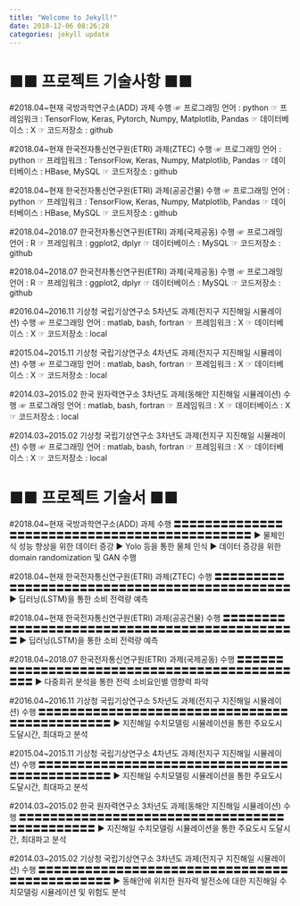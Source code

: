 ```yaml
---
title: "Welcome to Jekyll!"
date: 2018-12-06 08:26:28
categories: jekyll update
---
```


■■ 프로젝트 기술사항 ■■
======================
#2018.04~현재 국방과학연구소(ADD) 과제 수행
		☞ 프로그래밍 언어 : python
		☞ 프레임워크 : TensorFlow, Keras, Pytorch, Numpy, Matplotlib, Pandas
		☞ 데이터베이스 : X
		☞ 코드저장소 : github

#2018.04~현재 한국전자통신연구원(ETRI) 과제(ZTEC) 수행
		☞ 프로그래밍 언어 : python
		☞ 프레임워크 : TensorFlow, Keras, Numpy, Matplotlib, Pandas
		☞ 데이터베이스 : HBase, MySQL
		☞ 코드저장소 : github
		
#2018.04~현재 한국전자통신연구원(ETRI) 과제(공공건물) 수행
		☞ 프로그래밍 언어 : python
		☞ 프레임워크 : TensorFlow, Keras, Numpy, Matplotlib, Pandas
		☞ 데이터베이스 : HBase, MySQL
		☞ 코드저장소 : github

#2018.04~2018.07 한국전자통신연구원(ETRI) 과제(국제공동) 수행
		☞ 프로그래밍 언어 : R
		☞ 프레임워크 : ggplot2, dplyr
		☞ 데이터베이스 : MySQL
		☞ 코드저장소 : github

#2018.04~2018.07 한국전자통신연구원(ETRI) 과제(국제공동) 수행
		☞ 프로그래밍 언어 : R
		☞ 프레임워크 : ggplot2, dplyr
		☞ 데이터베이스 : MySQL
		☞ 코드저장소 : github

#2016.04~2016.11 기상청 국립기상연구소 5차년도 과제(전지구 지진해일 시뮬레이션) 수행
		☞ 프로그래밍 언어 : matlab, bash, fortran
		☞ 프레임워크 : X
		☞ 데이터베이스 : X
		☞ 코드저장소 : local

#2015.04~2015.11 기상청 국립기상연구소 4차년도 과제(전지구 지진해일 시뮬레이션) 수행
		☞ 프로그래밍 언어 : matlab, bash, fortran
		☞ 프레임워크 : X
		☞ 데이터베이스 : X
		☞ 코드저장소 : local

#2014.03~2015.02 한국 원자력연구소 3차년도 과제(동해안 지진해일 시뮬레이션) 수행
		☞ 프로그래밍 언어 : matlab, bash, fortran
		☞ 프레임워크 : X
		☞ 데이터베이스 : X
		☞ 코드저장소 : local

#2014.03~2015.02 기상청 국립기상연구소 3차년도 과제(전지구 지진해일 시뮬레이션) 수행
		☞ 프로그래밍 언어 : matlab, bash, fortran
		☞ 프레임워크 : X
		☞ 데이터베이스 : X
		☞ 코드저장소 : local

■■ 프로젝트 기술서 ■■
====================
#2018.04~현재 국방과학연구소(ADD) 과제 수행
〓〓〓〓〓〓〓〓〓〓〓〓〓〓〓〓〓〓〓〓〓〓〓〓〓〓〓〓〓〓〓〓〓〓〓〓〓〓〓〓〓〓〓〓〓
▶ 물체인식 성능 향상을 위한 데이터 증강
▶ Yolo 등을 통한 물체 인식
▶ 데이터 증강을 위한 domain randomization 및 GAN 수행

#2018.04~현재 한국전자통신연구원(ETRI) 과제(ZTEC) 수행
〓〓〓〓〓〓〓〓〓〓〓〓〓〓〓〓〓〓〓〓〓〓〓〓〓〓〓〓〓〓〓〓〓〓〓〓〓〓〓〓〓〓〓〓〓
▶ 딥러닝(LSTM)을 통한 소비 전력량 예측

#2018.04~현재 한국전자통신연구원(ETRI) 과제(공공건물) 수행
〓〓〓〓〓〓〓〓〓〓〓〓〓〓〓〓〓〓〓〓〓〓〓〓〓〓〓〓〓〓〓〓〓〓〓〓〓〓〓〓〓〓〓〓〓
▶ 딥러닝(LSTM)을 통한 소비 전력량 예측

#2018.04~2018.07 한국전자통신연구원(ETRI) 과제(국제공동) 수행
〓〓〓〓〓〓〓〓〓〓〓〓〓〓〓〓〓〓〓〓〓〓〓〓〓〓〓〓〓〓〓〓〓〓〓〓〓〓〓〓〓〓〓〓〓
▶ 다중회귀 분석을 통한 전력 소비요인별 영향력 파악

#2016.04~2016.11 기상청 국립기상연구소 5차년도 과제(전지구 지진해일 시뮬레이션) 수행
〓〓〓〓〓〓〓〓〓〓〓〓〓〓〓〓〓〓〓〓〓〓〓〓〓〓〓〓〓〓〓〓〓〓〓〓〓〓〓〓〓〓〓〓〓
▶ 지진해일 수치모델링 시뮬레이션을 통한 주요도시 도달시간, 최대파고 분석

#2015.04~2015.11 기상청 국립기상연구소 4차년도 과제(전지구 지진해일 시뮬레이션) 수행
〓〓〓〓〓〓〓〓〓〓〓〓〓〓〓〓〓〓〓〓〓〓〓〓〓〓〓〓〓〓〓〓〓〓〓〓〓〓〓〓〓〓〓〓〓
▶ 지진해일 수치모델링 시뮬레이션을 통한 주요도시 도달시간, 최대파고 분석

#2014.03~2015.02 한국 원자력연구소 3차년도 과제(동해안 지진해일 시뮬레이션) 수행
〓〓〓〓〓〓〓〓〓〓〓〓〓〓〓〓〓〓〓〓〓〓〓〓〓〓〓〓〓〓〓〓〓〓〓〓〓〓〓〓〓〓〓〓〓
▶ 지진해일 수치모델링 시뮬레이션을 통한 주요도시 도달시간, 최대파고 분석

#2014.03~2015.02 기상청 국립기상연구소 3차년도 과제(전지구 지진해일 시뮬레이션) 수행
〓〓〓〓〓〓〓〓〓〓〓〓〓〓〓〓〓〓〓〓〓〓〓〓〓〓〓〓〓〓〓〓〓〓〓〓〓〓〓〓〓〓〓〓〓
▶ 동해안에 위치한 원자력 발전소에 대한 지진해일 수치모델링 시뮬레이션 및 위험도 분석

